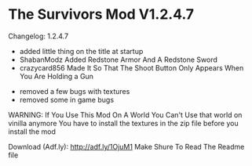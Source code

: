 # The Survivors Mod V1.2.4.7


Changelog:
1.2.4.7
+ added little thing on the title at startup
+ ShabanModz Added Redstone Armor And A Redstone Sword
+ crazycard856 Made It So That The Shoot Button Only Appears When You Are Holding a Gun
- removed a few bugs with textures
- removed some in game bugs

WARNING:
If You Use This Mod On A World You Can't Use that world on vinilla anymore
You have to install the textures in the zip file before you install the mod

Download (Adf.ly):
http://adf.ly/1OjuM1
Make Shure To Read The Readme file
